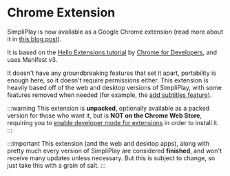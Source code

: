 # Chrome Extension
SimpliPlay is now available as a Google Chrome extension (read more about it in [this blog post](/docs/blog/chrome-extension)).

It is based on the [Hello Extensions tutorial](https://github.com/GoogleChrome/chrome-extensions-samples/tree/main/functional-samples/tutorial.hello-world) by [Chrome for Developers](http://developer.chrome.com/), and uses Manifest v3.

It doesn't have any groundbreaking features that set it apart, portability is enough here, so it doesn't require permissions either.
This extension is heavily based off of the web and desktop versions of SimpliPlay, with some features removed
when needed (for example, the [add subtitles feature](/docs/blog/add-subtitles-removal)).

:::warning
   This extension is **unpacked**, optionally available as a packed
   version for those who want it, but is **NOT on the Chrome Web Store**,
   requiring you to [enable developer mode for extensions](https://developer.chrome.com/docs/extensions/get-started/tutorial/hello-world#load-unpacked) in order to install it.
:::

:::important
   This extension (and the web and desktop apps), along with pretty much every version of
   SimpliPlay are considered **finished**, and won't receive many updates unless
   necessary.
   But this is subject to change, so just take this with a grain of salt.
:::

